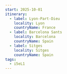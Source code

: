 ```yaml
---
start: 2025-10-01
itinerary:
  - label: Lyon-Part-Dieu
    locality: Lyon
    countryName: France
  - label: Barcelona Sants
    locality: Barcelona
    countryName: Spain
  - label: Sitges
    locality: Sitges
    countryName: Spain
tags:
  - i5eL1
---
```

